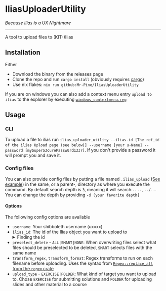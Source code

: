 # IliasUploaderUtility
*Because Ilias is a UX Nightmare*

---
A tool to upload files to (KIT-)Ilias

## Installation
Either
- Download the binary from the releases page
- Clone the repo and run `cargo install` (obviously requires [cargo](https://github.com/rust-lang/cargo))
- Use nix flakes: `nix run github:Mr-Pine/IliasUploaderUtility`

If you are on windows you can also add a context menu entry `upload to ilias` to the explorer by executing [`windows_contextmenu.reg`](./windows_contextmenu.reg)

## Usage
### CLI
To upload a file to ilias run `ilias_uploader_utility --ilias-id [The ref_id of the ilias Upload page (see below)] --username [your u-Name] --password [mySuperS3curePassw0rd1337]`. If you don't provide a password it will prompt you and save it.

### Config files
You can also provide config files by putting a file named `.ilias_upload` ([See example](./.ilias_upload)) in the same, or a parent-, directory as where you execute the command. By default search depth is `3`, meaning it will search `.`. `..`, `../..`. You can change the depth by providing `-d [your favorite depth]`

#### Options
The following config options are available

- `username`: Your shibboleth username (uxxxx)
- `ilias_id`: The id of the Ilias object you want to upload to <details><summary>Finding the id</summary>![ilias_id example](./Media/ilias_id.png)<br></details>
- `preselect_delete` - `ALL|SMART|NONE`: When overwriting files select what files should be preselected to be deleted, `SMART` selects files with the same name
- `transform_regex`, `transform_format`: Regex transforms to run on each filename before uploading. Uses the syntax from [`Regex::replace_all` from the `regex` crate](https://docs.rs/regex/latest/regex/struct.Regex.html#method.replace_all)
- `upload_type` - `EXERCISE|FOLDER`: What kind of target you want to upload to. Chose `EXERCISE` for submitting solutions and `FOLDER` for uploading slides and other material to a course
